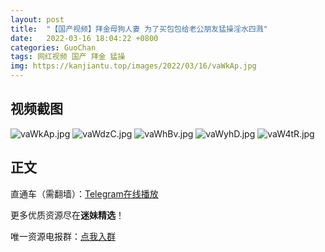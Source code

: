 ```yaml
---
layout: post
title:  "【国产视频】拜金母狗人妻 为了买包包给老公朋友猛操淫水四溅"
date:   2022-03-16 18:04:22 +0800
categories: GuoChan
tags: 网红视频 国产 拜金 猛操
img: https://kanjiantu.top/images/2022/03/16/vaWkAp.jpg
---
```



## 视频截图

![vaWkAp.jpg](https://kanjiantu.top/images/2022/03/16/vaWkAp.jpg)
![vaWdzC.jpg](https://kanjiantu.top/images/2022/03/16/vaWdzC.jpg)
![vaWhBv.jpg](https://kanjiantu.top/images/2022/03/16/vaWhBv.jpg)
![vaWyhD.jpg](https://kanjiantu.top/images/2022/03/16/vaWyhD.jpg)
![vaW4tR.jpg](https://kanjiantu.top/images/2022/03/16/vaW4tR.jpg)

## 正文

直通车（需翻墙）：[Telegram在线播放](https://t.me/mimeijingxuan/65)

更多优质资源尽在**迷妹精选**！

唯一资源电报群：[点我入群](https://t.me/mimeijingxuan)


